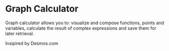 # Graph Calculator

Graph calculator allows you to: visualize and compose functions, points and variables, calculate the result of complex expressions and save them for later retrieval.

Insipired by Desmos.com
